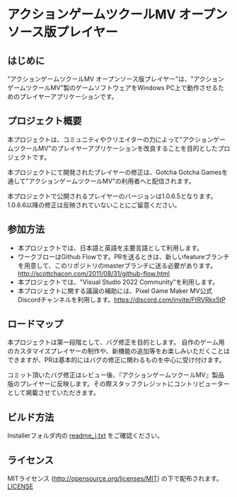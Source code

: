 # アクションゲームツクールMV オープンソース版プレイヤー

## はじめに

"アクションゲームツクールMV オープンソース版プレイヤー"は、"アクションゲームツクールMV"製のゲームソフトウェアをWindows PC上で動作させるためのプレイヤーアプリケーションです。

## プロジェクト概要

本プロジェクトは、コミュニティやクリエイターの力によって"アクションゲームツクールMV"のプレイヤーアプリケーションを改良することを目的としたプロジェクトです。

本プロジェクトにて開発されたプレイヤーの修正は、Gotcha Gotcha Gamesを通して"アクションゲームツクールMV"の利用者へと配信されます。

本プロジェクトで公開されるプレイヤーのバージョンは1.0.6.5となります。1.0.6.6以降の修正は反映されていないことにご留意ください。

## 参加方法

- 本プロジェクトでは、日本語と英語を主要言語として利用します。
- ワークフローはGithub Flowです。PRを送るときは、新しいfeatureブランチを用意して、このリポジトリのmasterブランチに送る必要があります。http://scottchacon.com/2011/08/31/github-flow.html
- 本プロジェクトでは、"Visual Studio 2022 Community"を利用します。
- 本プロジェクトに関する議論の補助には、Pixel Game Maker MV公式Discordチャンネルを利用します。https://discord.com/invite/FtRVRkx5tP

## ロードマップ

本プロジェクトは第一段階として、バグ修正を目的とします。
自作のゲーム用のカスタマイズプレイヤーの制作や、新機能の追加等をお楽しみいただくことはできますが、PRは基本的にはバグの修正に関わるものを中心に受け付けます。

コミット頂いたバグ修正はレビュー後、『アクションゲームツクールMV』製品版のプレイヤーに反映します。その際スタッフクレジットにコントリビューターとして掲載させていただきます。

## ビルド方法

Installerフォルダ内の
[readme_j.txt](/Installer/readme_j.txt)
をご確認ください。

## ライセンス

MITライセンス (http://opensource.org/licenses/MIT) の下で配布されます。
[LICENSE](LICENSE)
